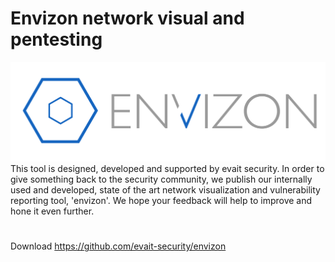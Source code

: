 # Envizon network visual and pentesting 
![18f2d6213efa65eb269494fe1485ed34.png](../../../_resources/18f2d6213efa65eb269494fe1485ed34.png)
This tool is designed, developed and supported by evait security. In order to give something back to the security community, we publish our internally used and developed, state of the art network visualization and vulnerability reporting tool, 'envizon'. We hope your feedback will help to improve and hone it even further.
#
Download 
https://github.com/evait-security/envizon